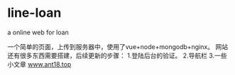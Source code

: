 # line-loan
a online web for loan

一个简单的页面，上传到服务器中，使用了vue+node+mongodb+nginx。
网站还有很多东西需要搭建，后续更新的步骤：
1.登陆后台的验证。
2.导航栏
3.一些小文章
www.ant18.top
